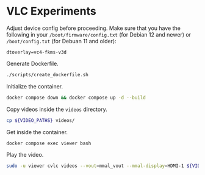 # VLC Experiments

Adjust device config before proceeding. Make sure that you have the following in your
`/boot/firmware/config.txt` (for Debian 12 and newer) or `/boot/config.txt` (for
Debuan 11 and older):

```
dtoverlay=vc4-fkms-v3d
```

Generate Dockerfile.

```bash
./scripts/create_dockerfile.sh
```

Initialize the container.

```bash
docker compose down && docker compose up -d --build
```

Copy videos inside the `videos` directory.

```bash
cp ${VIDEO_PATHS} videos/
```

Get inside the container.

```bash
docker compose exec viewer bash
```

Play the video.

```bash
sudo -u viewer cvlc videos --vout=mmal_vout --mmal-display=HDMI-1 ${VIDEO_FILE}
```


